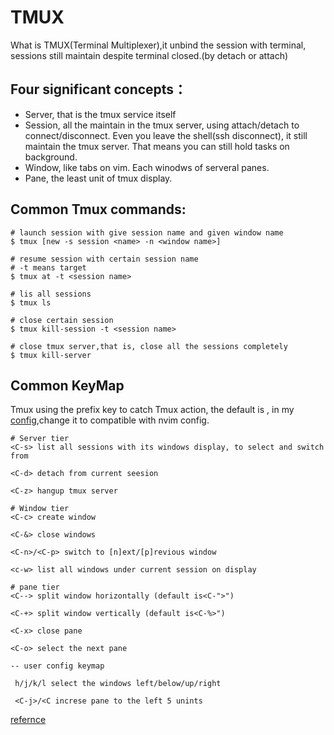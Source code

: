 # TMUX
What is TMUX(Terminal Multiplexer),it unbind the session with terminal, sessions still maintain despite terminal closed.(by detach or attach)
## Four significant concepts：
- Server, that is the tmux service itself
- Session, all the maintain in the tmux server, using attach/detach to connect/disconnect. Even you leave the shell(ssh disconnect), it still maintain the tmux server. That means you can still hold tasks on background.
- Window, like tabs on vim. Each winodws of serveral panes.
- Pane, the least unit of tmux display.

## Common Tmux commands:
```
# launch session with give session name and given window name
$ tmux [new -s session <name> -n <window name>]

# resume session with certain session name 
# -t means target
$ tmux at -t <session name>

# lis all sessions 
$ tmux ls

# close certain session
$ tmux kill-session -t <session name>

# close tmux server,that is, close all the sessions completely
$ tmux kill-server
```

## Common KeyMap
Tmux using the prefix key to catch Tmux action, the default is <C-b>, in my [config](https://github.com/HoodieCat/.dotfiles/blob/main/tmux/tmux.conf),change it to <C-a> compatible with nvim config.
```
# Server tier
<C-s> list all sessions with its windows display, to select and switch from

<C-d> detach from current seesion

<C-z> hangup tmux server

# Window tier
<C-c> create window

<C-&> close windows

<C-n>/<C-p> switch to [n]ext/[p]revious window

<c-w> list all windows under current session on display

# pane tier
<C--> split window horizontally (default is<C-">")

<C-+> split window vertically (default is<C-%>")

<C-x> close pane

<C-o> select the next pane

-- user config keymap

 h/j/k/l select the windows left/below/up/right

 <C-j>/<C increse pane to the left 5 unints

```
[refernce](https://www.cnblogs.com/zuoruining/p/11074367.html)
